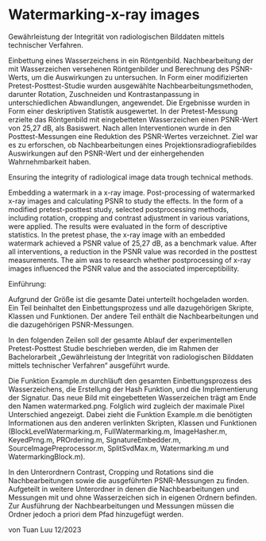 # Watermarking-x-ray images

Gewährleistung der Integrität von radiologischen Bilddaten mittels technischer Verfahren.

Einbettung eines Wasserzeichens in ein Röntgenbild. Nachbearbeitung der mit Wasserzeichen versehenen Röntgenbilder 
und Berechnung des PSNR-Werts, um die Auswirkungen zu untersuchen.
In Form einer modifizierten Pretest-Posttest-Studie wurden ausgewählte Nachbearbeitungsmethoden, 
darunter Rotation, Zuschneiden und Kontrastanpassung in unterschiedlichen Abwandlungen, angewendet. 
Die Ergebnisse wurden in Form einer deskriptiven Statistik ausgewertet. 
In der Pretest-Messung erzielte das Röntgenbild mit eingebetteten Wasserzeichen einen PSNR-Wert von 25,27 dB, als Basiswert. 
Nach allen Interventionen wurde in den Posttest-Messungen eine Reduktion des PSNR-Wertes verzeichnet. Ziel war es zu erforschen, 
ob Nachbearbeitungen eines Projektionsradiografiebildes Auswirkungen auf den PSNR-Wert und der einhergehenden Wahrnehmbarkeit haben.

Ensuring the integrity of radiological image data trough technical methods.

Embedding a watermark in a x-ray image. Post-processing of watermarked x-ray images and calculating PSNR to study the effects.
In the form of a modified pretest-posttest study, selected postprocessing methods, including rotation, cropping and contrast 
adjustment in various variations, were applied. The results were evaluated in the form of descriptive statistics. 
In the pretest phase, the x-ray image with an embedded watermark achieved a PSNR value of 25,27 dB, as a benchmark value. 
After all interventions, a reduction in the PSNR value was recorded in the posttest measurements. 
The aim was to research whether postprocessing of x-ray images influenced the PSNR value and the associated imperceptibility.

Einführung: 

Aufgrund der Größe ist die gesamte Datei unterteilt hochgeladen worden. 
Ein Teil beinhaltet den Einbettungsprozess und alle dazugehörigen Skripte, Klassen und Funktionen. Der andere Teil enthält die 
Nachbearbeitungen und die dazugehörigen PSNR-Messungen. 

In den folgenden Zeilen soll der gesamte Ablauf der experimentellen 
Pretest-Posttest Studie beschrieben werden, die im Rahmen der Bachelorarbeit 
„Gewährleistung der Integrität von radiologischen Bilddaten mittels 
technischer Verfahren“ ausgeführt wurde. 

Die Funktion Example.m durchläuft den gesamten Einbettungsprozess des 
Wasserzeichens, die Erstellung der Hash Funktion, 
und die Implementierung der Signatur. Das neue Bild mit eingebetteten 
Wasserzeichen trägt am Ende den Namen watermarked.png. Folglich wird 
zugleich der maximale Pixel Unterschied angezeigt. 
Dabei zieht die Funktion Example.m die benötigten 
Informationen aus den anderen verlinkten Skripten, Klassen und Funktionen 
(BlockLevelWatermarking.m, FullWatermarking.m, ImageHasher.m, KeyedPrng.m,
PROrdering.m, SignatureEmbedder.m, SourceImagePreprocessor.m, 
SplitSvdMax.m, Watermarking.m und WatermarkingBlock.m). 

In den Unterordnern Contrast, Cropping und Rotations sind die 
Nachbearbeitungen sowie die ausgeführten PSNR-Messungen zu finden.
Aufgeteilt in weitere Unterordner in denen die Nachbearbeitungen 
und Messungen mit und ohne Wasserzeichen sich in eigenen Ordnern befinden. 
Zur Ausführung der Nachbearbeitungen und Messungen müssen die Ordner 
jedoch a priori dem Pfad hinzugefügt werden. 

von Tuan Luu 12/2023
